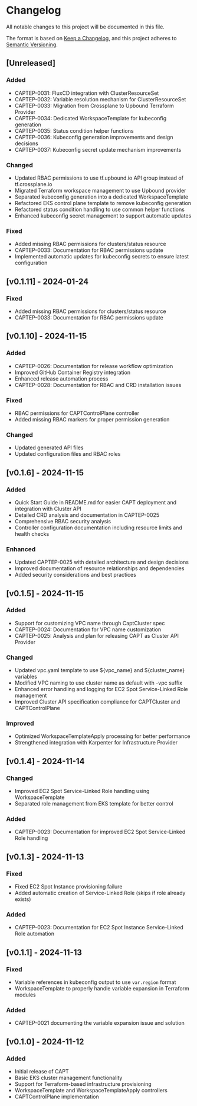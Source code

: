 # Changelog

All notable changes to this project will be documented in this file.

The format is based on [Keep a Changelog](https://keepachangelog.com/en/1.0.0/),
and this project adheres to [Semantic Versioning](https://semver.org/spec/v2.0.0.html).

## [Unreleased]

### Added
- CAPTEP-0031: FluxCD integration with ClusterResourceSet
- CAPTEP-0032: Variable resolution mechanism for ClusterResourceSet
- CAPTEP-0033: Migration from Crossplane to Upbound Terraform Provider
- CAPTEP-0034: Dedicated WorkspaceTemplate for kubeconfig generation
- CAPTEP-0035: Status condition helper functions
- CAPTEP-0036: Kubeconfig generation improvements and design decisions
- CAPTEP-0037: Kubeconfig secret update mechanism improvements

### Changed
- Updated RBAC permissions to use tf.upbound.io API group instead of tf.crossplane.io
- Migrated Terraform workspace management to use Upbound provider
- Separated kubeconfig generation into a dedicated WorkspaceTemplate
- Refactored EKS control plane template to remove kubeconfig generation
- Refactored status condition handling to use common helper functions
- Enhanced kubeconfig secret management to support automatic updates

### Fixed
- Added missing RBAC permissions for clusters/status resource
- CAPTEP-0033: Documentation for RBAC permissions update
- Implemented automatic updates for kubeconfig secrets to ensure latest configuration

## [v0.1.11] - 2024-01-24

### Fixed
- Added missing RBAC permissions for clusters/status resource
- CAPTEP-0033: Documentation for RBAC permissions update

## [v0.1.10] - 2024-11-15

### Added
- CAPTEP-0026: Documentation for release workflow optimization
- Improved GitHub Container Registry integration
- Enhanced release automation process
- CAPTEP-0028: Documentation for RBAC and CRD installation issues

### Fixed
- RBAC permissions for CAPTControlPlane controller
- Added missing RBAC markers for proper permission generation

### Changed
- Updated generated API files
- Updated configuration files and RBAC roles

## [v0.1.6] - 2024-11-15

### Added
- Quick Start Guide in README.md for easier CAPT deployment and integration with Cluster API
- Detailed CRD analysis and documentation in CAPTEP-0025
- Comprehensive RBAC security analysis
- Controller configuration documentation including resource limits and health checks

### Enhanced
- Updated CAPTEP-0025 with detailed architecture and design decisions
- Improved documentation of resource relationships and dependencies
- Added security considerations and best practices

## [v0.1.5] - 2024-11-15

### Added
- Support for customizing VPC name through CaptCluster spec
- CAPTEP-0024: Documentation for VPC name customization
- CAPTEP-0025: Analysis and plan for releasing CAPT as Cluster API Provider

### Changed
- Updated vpc.yaml template to use ${vpc_name} and ${cluster_name} variables
- Modified VPC naming to use cluster name as default with -vpc suffix
- Enhanced error handling and logging for EC2 Spot Service-Linked Role management
- Improved Cluster API specification compliance for CAPTCluster and CAPTControlPlane

### Improved
- Optimized WorkspaceTemplateApply processing for better performance
- Strengthened integration with Karpenter for Infrastructure Provider

## [v0.1.4] - 2024-11-14

### Changed
- Improved EC2 Spot Service-Linked Role handling using WorkspaceTemplate
- Separated role management from EKS template for better control

### Added
- CAPTEP-0023: Documentation for improved EC2 Spot Service-Linked Role handling

## [v0.1.3] - 2024-11-13

### Fixed
- Fixed EC2 Spot Instance provisioning failure
- Added automatic creation of Service-Linked Role (skips if role already exists)

### Added
- CAPTEP-0023: Documentation for EC2 Spot Instance Service-Linked Role automation

## [v0.1.1] - 2024-11-13

### Fixed
- Variable references in kubeconfig output to use `var.region` format
- WorkspaceTemplate to properly handle variable expansion in Terraform modules

### Added
- CAPTEP-0021 documenting the variable expansion issue and solution

## [v0.1.0] - 2024-11-12

### Added
- Initial release of CAPT
- Basic EKS cluster management functionality
- Support for Terraform-based infrastructure provisioning
- WorkspaceTemplate and WorkspaceTemplateApply controllers
- CAPTControlPlane implementation
